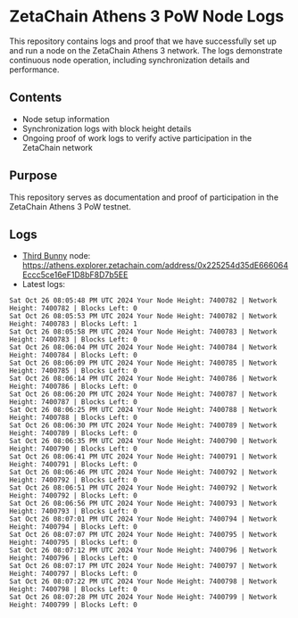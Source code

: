 # ZetaChain Athens 3 PoW Node Logs
This repository contains logs and proof that we have successfully set up and run a node on the ZetaChain Athens 3 network. The logs demonstrate continuous node operation, including synchronization details and performance.

## Contents
- Node setup information
- Synchronization logs with block height details
- Ongoing proof of work logs to verify active participation in the ZetaChain network

## Purpose
This repository serves as documentation and proof of participation in the ZetaChain Athens 3 PoW testnet.

## Logs

- [Third Bunny](https://thirdbunny.xyz/) node: https://athens.explorer.zetachain.com/address/0x225254d35dE666064Eccc5ce16eF1D8bF8D7b5EE
- Latest logs:
```
Sat Oct 26 08:05:48 PM UTC 2024 Your Node Height: 7400782 | Network Height: 7400782 | Blocks Left: 0
Sat Oct 26 08:05:53 PM UTC 2024 Your Node Height: 7400782 | Network Height: 7400783 | Blocks Left: 1
Sat Oct 26 08:05:58 PM UTC 2024 Your Node Height: 7400783 | Network Height: 7400783 | Blocks Left: 0
Sat Oct 26 08:06:04 PM UTC 2024 Your Node Height: 7400784 | Network Height: 7400784 | Blocks Left: 0
Sat Oct 26 08:06:09 PM UTC 2024 Your Node Height: 7400785 | Network Height: 7400785 | Blocks Left: 0
Sat Oct 26 08:06:14 PM UTC 2024 Your Node Height: 7400786 | Network Height: 7400786 | Blocks Left: 0
Sat Oct 26 08:06:20 PM UTC 2024 Your Node Height: 7400787 | Network Height: 7400787 | Blocks Left: 0
Sat Oct 26 08:06:25 PM UTC 2024 Your Node Height: 7400788 | Network Height: 7400788 | Blocks Left: 0
Sat Oct 26 08:06:30 PM UTC 2024 Your Node Height: 7400789 | Network Height: 7400789 | Blocks Left: 0
Sat Oct 26 08:06:35 PM UTC 2024 Your Node Height: 7400790 | Network Height: 7400790 | Blocks Left: 0
Sat Oct 26 08:06:41 PM UTC 2024 Your Node Height: 7400791 | Network Height: 7400791 | Blocks Left: 0
Sat Oct 26 08:06:46 PM UTC 2024 Your Node Height: 7400792 | Network Height: 7400792 | Blocks Left: 0
Sat Oct 26 08:06:51 PM UTC 2024 Your Node Height: 7400792 | Network Height: 7400792 | Blocks Left: 0
Sat Oct 26 08:06:56 PM UTC 2024 Your Node Height: 7400793 | Network Height: 7400793 | Blocks Left: 0
Sat Oct 26 08:07:01 PM UTC 2024 Your Node Height: 7400794 | Network Height: 7400794 | Blocks Left: 0
Sat Oct 26 08:07:07 PM UTC 2024 Your Node Height: 7400795 | Network Height: 7400795 | Blocks Left: 0
Sat Oct 26 08:07:12 PM UTC 2024 Your Node Height: 7400796 | Network Height: 7400796 | Blocks Left: 0
Sat Oct 26 08:07:17 PM UTC 2024 Your Node Height: 7400797 | Network Height: 7400797 | Blocks Left: 0
Sat Oct 26 08:07:22 PM UTC 2024 Your Node Height: 7400798 | Network Height: 7400798 | Blocks Left: 0
Sat Oct 26 08:07:28 PM UTC 2024 Your Node Height: 7400799 | Network Height: 7400799 | Blocks Left: 0
```
